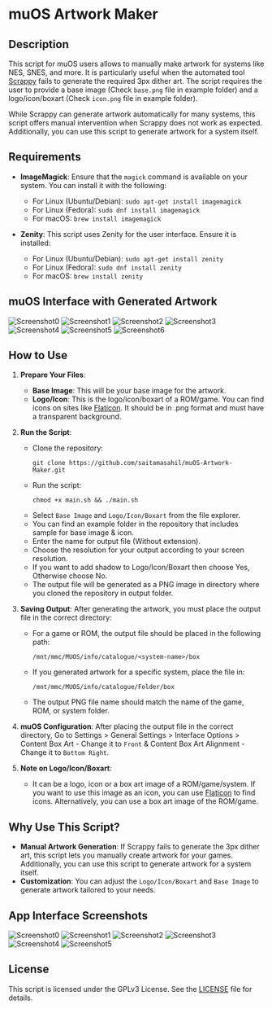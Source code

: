 # muOS Artwork Maker

## Description
This script for muOS users allows to manually make artwork for systems like NES, SNES, and more. It is particularly useful when the automated tool [Scrappy](https://github.com/gabrielfvale/scrappy) fails to generate the required 3px dither art. The script requires the user to provide a base image (Check `base.png` file in example folder) and a logo/icon/boxart (Check `icon.png` file in example folder).

While Scrappy can generate artwork automatically for many systems, this script offers manual intervention when Scrappy does not work as expected. Additionally, you can use this script to generate artwork for a system itself.

## Requirements
- **ImageMagick**: Ensure that the `magick` command is available on your system. You can install it with the following:
  - For Linux (Ubuntu/Debian): `sudo apt-get install imagemagick`
  - For Linux (Fedora): `sudo dnf install imagemagick`
  - For macOS: `brew install imagemagick`
  
- **Zenity**: This script uses Zenity for the user interface. Ensure it is installed:
  - For Linux (Ubuntu/Debian): `sudo apt-get install zenity`
  - For Linux (Fedora): `sudo dnf install zenity`
  - For macOS: `brew install zenity`

## muOS Interface with Generated Artwork
![Screenshot0](screenshot/s0.png)
![Screenshot1](screenshot/s1.png)
![Screenshot2](screenshot/s2.png)
![Screenshot3](screenshot/s3.png)
![Screenshot4](screenshot/s4.png)
![Screenshot5](screenshot/s5.png)
![Screenshot6](screenshot/s6.png)

## How to Use
1. **Prepare Your Files**:
   - **Base Image**: This will be your base image for the artwork.
   - **Logo/Icon**: This is the logo/icon/boxart of a ROM/game. You can find icons on sites like [Flaticon](https://www.flaticon.com/). It should be in .png format and must have a transparent background.

2. **Run the Script**:
   - Clone the repository:
     ```
     git clone https://github.com/saitamasahil/muOS-Artwork-Maker.git
     ```
   - Run the script:
     ```
     chmod +x main.sh && ./main.sh
     ```
   - Select `Base Image` and `Logo/Icon/Boxart` from the file explorer.
   - You can find an example folder in the repository that includes sample for base image & icon.
   - Enter the name for output file (Without extension).
   - Choose the resolution for your output according to your screen resolution.
   - If you want to add shadow to Logo/Icon/Boxart then choose Yes, Otherwise choose No.
   - The output file will be generated as a PNG image in directory where you cloned the repository in output folder.

3. **Saving Output**:
   After generating the artwork, you must place the output file in the correct directory:
   - For a game or ROM, the output file should be placed in the following path:
     ```
     /mnt/mmc/MUOS/info/catalogue/<system-name>/box
     ```
   - If you generated artwork for a specific system, place the file in:
     ```
     /mnt/mmc/MUOS/info/catalogue/Folder/box
     ```
   - The output PNG file name should match the name of the game, ROM, or system folder.

4. **muOS Configuration**:
   After placing the output file in the correct directory, Go to Settings > General Settings > Interface Options > Content Box Art - Change it to `Front` & Content Box Art Alignment - Change it to `Bottom Right`.

5. **Note on Logo/Icon/Boxart**:
   - It can be a logo, icon or a box art image of a ROM/game/system. If you want to use this image as an icon, you can use [Flaticon](https://www.flaticon.com/) to find icons. Alternatively, you can use a box art image of the ROM/game.

## Why Use This Script?
- **Manual Artwork Generation**: If Scrappy fails to generate the 3px dither art, this script lets you manually create artwork for your games. Additionally, you can use this script to generate artwork for a system itself.
- **Customization**: You can adjust the `Logo/Icon/Boxart` and `Base Image` to generate artwork tailored to your needs.

## App Interface Screenshots
![Screenshot0](screenshot/a0.png)
![Screenshot1](screenshot/a1.png)
![Screenshot2](screenshot/a2.png)
![Screenshot3](screenshot/a3.png)
![Screenshot4](screenshot/a4.png)
![Screenshot5](screenshot/a5.png)

## License
This script is licensed under the GPLv3 License. See the [LICENSE](LICENSE) file for details.
